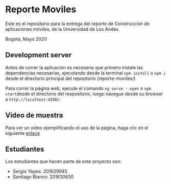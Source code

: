 # Reporte Moviles

Este es el repositorio para la entrega del reporte de Construcción de aplicaciones móviles, de la Universidad de Los Andes.

Bogotá, Mayo 2020

## Development server
Antes de correr la aplicación es necesario que primero instale las dependencias necesarias, ejecutando desde la terminal `npm install` o `npm i` desde el directorio principal del repositorio (reporte-moviles/)


Para correr la página web, ejecute el comando `ng serve --open` o `npm start`desde el directorio del respositorio, luego navegue desde su browser a `http://localhost:4200/`.


## Video de muestra

Para ver un video ejemplificando el uso de la página, haga clic en el siguiente [enlace](https://www.youtube.com/watch?v=EjBlE0gWXAM&feature=youtu.be)

## Estudiantes

Los estudiantes que hacen parte de este proyecto son:
* Sergio Yepes: 201629945
* Santiago Blanco: 201630630
